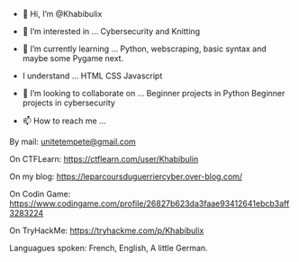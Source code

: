 - 👋 Hi, I’m @Khabibulix


- 👀 I’m interested in ...
 Cybersecurity and Knitting


- 🌱 I’m currently learning ...
Python, webscraping, basic syntax and maybe some Pygame next.


- I understand ...
HTML
CSS
Javascript


- 💞️ I’m looking to collaborate on ...
Beginner projects in Python
Beginner projects in cybersecurity


- 📫 How to reach me ...

By mail: unitetempete@gmail.com

On CTFLearn: https://ctflearn.com/user/Khabibulin

On my blog: https://leparcoursduguerriercyber.over-blog.com/

On Codin Game: https://www.codingame.com/profile/26827b623da3faae93412641ebcb3aff3283224

On TryHackMe: https://tryhackme.com/p/Khabibulix


Languagues spoken:
French, English, A little German.

<!---
Khabibulix/Khabibulix is a ✨ special ✨ repository because its `README.md` (this file) appears on your GitHub profile.
You can click the Preview link to take a look at your changes.
--->

